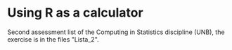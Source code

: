 # Using R as a calculator


Second assessment list of the Computing in Statistics discipline (UNB), the exercise is in the files "Lista_2". 
